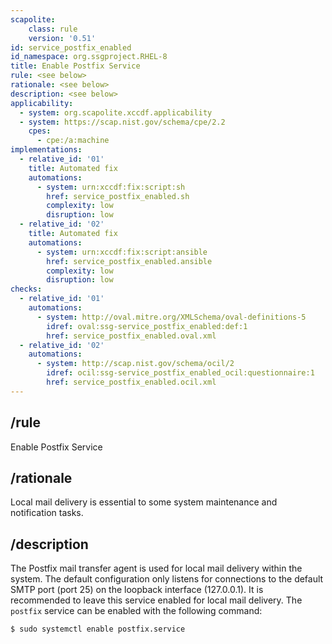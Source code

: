 ```yaml
---
scapolite:
    class: rule
    version: '0.51'
id: service_postfix_enabled
id_namespace: org.ssgproject.RHEL-8
title: Enable Postfix Service
rule: <see below>
rationale: <see below>
description: <see below>
applicability:
  - system: org.scapolite.xccdf.applicability
  - system: https://scap.nist.gov/schema/cpe/2.2
    cpes:
      - cpe:/a:machine
implementations:
  - relative_id: '01'
    title: Automated fix
    automations:
      - system: urn:xccdf:fix:script:sh
        href: service_postfix_enabled.sh
        complexity: low
        disruption: low
  - relative_id: '02'
    title: Automated fix
    automations:
      - system: urn:xccdf:fix:script:ansible
        href: service_postfix_enabled.ansible
        complexity: low
        disruption: low
checks:
  - relative_id: '01'
    automations:
      - system: http://oval.mitre.org/XMLSchema/oval-definitions-5
        idref: oval:ssg-service_postfix_enabled:def:1
        href: service_postfix_enabled.oval.xml
  - relative_id: '02'
    automations:
      - system: http://scap.nist.gov/schema/ocil/2
        idref: ocil:ssg-service_postfix_enabled_ocil:questionnaire:1
        href: service_postfix_enabled.ocil.xml
---
```



## /rule

Enable Postfix Service

## /rationale

Local
mail delivery is essential to some system maintenance and notification
tasks.

## /description

The
Postfix mail transfer agent is used for local mail delivery within the
system. The default configuration only listens for connections to the
default SMTP port (port 25) on the loopback interface (127.0.0.1). It is
recommended to leave this service enabled for local mail delivery. The
`postfix` service can be enabled with the following command:

``` 
$ sudo systemctl enable postfix.service
```
